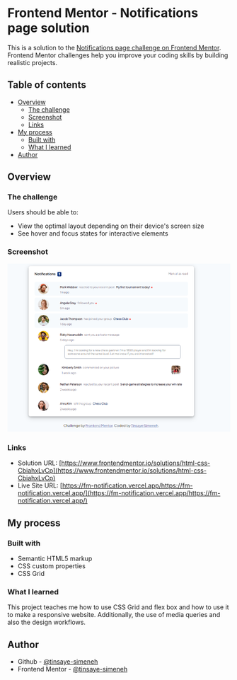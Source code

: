 # Frontend Mentor - Notifications page solution

This is a solution to the [Notifications page challenge on Frontend Mentor](https://www.frontendmentor.io/challenges/notifications-page-DqK5QAmKbC). Frontend Mentor challenges help you improve your coding skills by building realistic projects. 
## Table of contents

- [Overview](#overview)
  - [The challenge](#the-challenge)
  - [Screenshot](#screenshot)
  - [Links](#links)
- [My process](#my-process)
  - [Built with](#built-with)
  - [What I learned](#what-i-learned)
- [Author](#author)

## Overview

### The challenge

Users should be able to:

- View the optimal layout depending on their device's screen size
- See hover and focus states for interactive elements

### Screenshot

![](./screenshot.png)
### Links

- Solution URL: [https://www.frontendmentor.io/solutions/html-css-CbiahxLvCp](https://www.frontendmentor.io/solutions/html-css-CbiahxLvCp)
- Live Site URL: [https://fm-notification.vercel.app/https://fm-notification.vercel.app/](https://fm-notification.vercel.app/https://fm-notification.vercel.app/)

## My process

### Built with

- Semantic HTML5 markup
- CSS custom properties
- CSS Grid

### What I learned

This project teaches me how to use CSS Grid and flex box and how to use it to make a responsive website.
Additionally, the use of media queries and also the design workflows.
## Author

- Github - [@tinsaye-simeneh](https://github.com/tinsaye-simeneh)
- Frontend Mentor - [@tinsaye-simeneh](https://www.frontendmentor.io/profile/tinsaye-simeneh)

